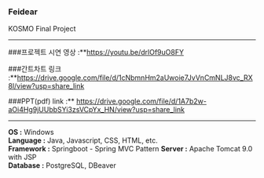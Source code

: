 ### Feidear
KOSMO Final Project

---

###프로젝트 시연 영상 :**https://youtu.be/drlOf9uO8FY

###간트차트 링크 :**https://drive.google.com/file/d/1cNbmnHm2aUwoie7JvVnCmNLJ8vc_RX8l/view?usp=share_link

###PPT(pdf) link :** https://drive.google.com/file/d/1A7b2w-aOi4Hg9jUUbbSYi3zsVCpYx_HN/view?usp=share_link

---

**OS :** Windows  
**Language :** Java, Javascript, CSS, HTML, etc.  
**Framework :** Springboot - Spring MVC Pattern
**Server :** Apache Tomcat 9.0 with JSP  
**Database :** PostgreSQL, DBeaver


